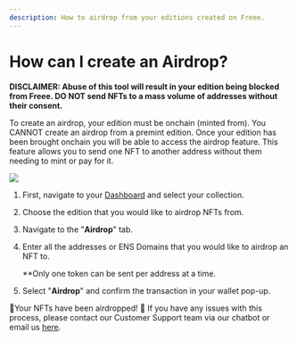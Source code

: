 ```yaml
---
description: How to airdrop from your editions created on Freee.
---
```


# How can I create an Airdrop?

**DISCLAIMER: Abuse of this tool will result in your edition being blocked from Freee. DO NOT send NFTs to a mass volume of addresses without their consent.**

To create an airdrop, your edition must be onchain (minted from). You CANNOT create an airdrop from a premint edition. Once your edition has been brought onchain you will be able to access the airdrop feature. This feature allows you to send one NFT to another address without them needing to mint or pay for it.

![](../../imgs/multi-manage\_5.jpg)

1. First, navigate to your [Dashboard](https://freee.xyz/manage) and select your collection. ​
2. Choose the edition that you would like to airdrop NFTs from.
3. Navigate to the "**Airdrop**" tab.
4.  Enter all the addresses or ENS Domains that you would like to airdrop an NFT to.

    \*\*Only one token can be sent per address at a time.
5. Select "**Airdrop**" and confirm the transaction in your wallet pop-up.

🎉Your NFTs have been airdropped! 🎉 If you have any issues with this process, please contact our Customer Support team via our chatbot or email us [here](<How can I create an Airdrop.md>).
